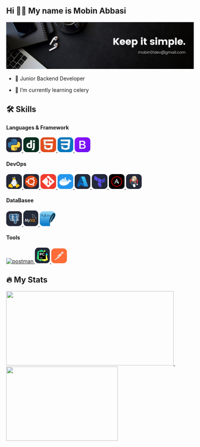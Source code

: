 <h2>Hi 🙋‍♂️ My name is Mobin Abbasi</h2>

<img src="https://github.com/Mobin-Abbasi/Mobin-Abbasi/blob/main/Black%20Minimal%20Motivation%20Quote%20LinkedIn%20Banner%20(2).png?raw=true" alt="background">


- 🌱 Junior Backend Developer
  
- 👀 I’m currently learning celery
  
<h2>🛠 Skills</h2>

#### Languages & Framework

<a href="#" target="_blank" rel="noreferrer">
    <img src="https://raw.githubusercontent.com/Mobin-Abbasi/Mobin-Abbasi/f1687e676ad390e3acc86c05ad30def42d641207/Python-Dark.svg" width="42" height="40" alt="python">
</a>
<a href="#" target="_blank" rel="noreferrer">
    <img src="https://raw.githubusercontent.com/Mobin-Abbasi/Mobin-Abbasi/f1687e676ad390e3acc86c05ad30def42d641207/Django.svg" width="42" height="40" alt="django">
</a>
<a href="#" target="_blank" rel="noreferrer">
    <img src="https://raw.githubusercontent.com/Mobin-Abbasi/Mobin-Abbasi/19e8ef7e7136aa9d1ace12676ed79d29e3fd256a/HTML.svg" width="42" height="40" alt="html">
</a>
<a href="#" target="_blank" rel="noreferrer">
    <img src="https://raw.githubusercontent.com/Mobin-Abbasi/Mobin-Abbasi/f1687e676ad390e3acc86c05ad30def42d641207/CSS.svg" width="42" height="40" alt="css">
</a>
<a href="#" target="_blank" rel="noreferrer">
    <img src="https://raw.githubusercontent.com/Mobin-Abbasi/Mobin-Abbasi/c37d3829c60ad92b05c5635d999fe7815cb4cd3f/Bootstrap.svg" width="42" height="40" alt="Bootstrap">
</a>

#### DevOps

<a href="#" target="_blank" rel="noreferrer">
    <img src="https://raw.githubusercontent.com/Mobin-Abbasi/Mobin-Abbasi/cb53c23f0a1ae30a0fef03d37231c71d6947b236/Linux-Dark.svg" width="42" height="40" alt="linux">
</a>
<a href="#" target="_blank" rel="noreferrer">
    <img src="https://github.com/tandpfun/skill-icons/raw/main/icons/Ubuntu-Dark.svg" width="42" height="40" alt="ubuntu">
</a>
<a href="#" target="_blank" rel="noreferrer">
    <img src="https://raw.githubusercontent.com/Mobin-Abbasi/Mobin-Abbasi/f1687e676ad390e3acc86c05ad30def42d641207/Git.svg" width="42" height="40" alt="git">
</a>
<a href="#" target="_blank" rel="noreferrer">
    <img src="https://github.com/tandpfun/skill-icons/raw/main/icons/Docker.svg" width="42" height="40" alt="Docker">
</a>
<a href="#" target="_blank" rel="noreferrer">
    <img src="https://github.com/tandpfun/skill-icons/raw/main/icons/Azure-Dark.svg" width="42" height="40" alt="Azure">
</a>
<a href="#" target="_blank" rel="noreferrer">
    <img src="https://github.com/tandpfun/skill-icons/raw/main/icons/Terraform-Dark.svg" width="42" height="40" alt="Terraform">
</a>
<a href="#" target="_blank" rel="noreferrer">
    <img src="https://github.com/tandpfun/skill-icons/raw/main/icons/Ansible.svg" width="42" height="40" alt="Ansible">
</a>
<a href="#" target="_blank" rel="noreferrer">
    <img src="https://github.com/tandpfun/skill-icons/raw/main/icons/Jenkins-Dark.svg" width="42" height="40" alt="Jenkins">
</a>

#### DataBasee

<a href="#" target="_blank" rel="noreferrer">
    <img src="https://raw.githubusercontent.com/Mobin-Abbasi/Mobin-Abbasi/f1687e676ad390e3acc86c05ad30def42d641207/PostgreSQL-Dark.svg" width="42" height="40" alt="postgresql">
</a>
<a href="#" target="_blank" rel="noreferrer">
    <img src="https://github.com/tandpfun/skill-icons/raw/main/icons/MySQL-Dark.svg" width="40" height="42" alt="MySQL">
</a>
<a href="#" target="_blank" rel="noreferrer">
    <img src="https://raw.githubusercontent.com/Mobin-Abbasi/Mobin-Abbasi/bb592a1ceb5dd31de5353fd44deec62a1a8b24c5/SQLite.svg" width="42" height="40" alt="sqlite03">
</a>

#### Tools


<a href="#" target="_blank" rel="noreferrer">
    <img src="https://github.com/tandpfun/skill-icons/raw/main/icons/Sublime-Dark.svg" width="40" height="42" alt="postman">
</a>
<a href="#" target="_blank" rel="noreferrer">
    <img src="https://github.com/tandpfun/skill-icons/raw/main/icons/PyCharm-Dark.svg" width="40" height="42" alt="pycharm">
</a>
<a href="#" target="_blank" rel="noreferrer">
    <img src="https://raw.githubusercontent.com/Mobin-Abbasi/Mobin-Abbasi/f1687e676ad390e3acc86c05ad30def42d641207/Postman.svg" width="42" height="40" alt="postman">
</a>

<h2>🔥 My Stats</h2>

<a href="#" target="_blank" rel="noreferrer">
  <img src="https://github-readme-stats.vercel.app/api?username=Mobin-Abbasi&show_icons=true&theme=radical" width="450" height="200">
</a>
&nbsp;
<a href="#" target="_blank" rel="noreferrer">
  <img src="https://github-readme-stats.vercel.app/api/top-langs/?username=Mobin-Abbasi&layout=compact" width="300" height="200">
</a>
